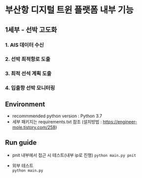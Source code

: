 # 부산항 디지털 트윈 플랫폼 내부 기능
## 1세부 - 선박 고도화
### 1. AIS 데이터 수신
### 2. 선박 최적항로 도출
### 3. 최적 선석 계획 도출
### 4. 입출항 선박 모니터링 

## Environment
- recommmended python version : Python 3.7
- 세부 패키지는 requirements.txt 참조 (설치방법 : https://engineer-mole.tistory.com/258)


## Run guide
- pnit 내부에서 접근 시 테스트(내부 ip로 진행)
`python main.py pnit`

- 외부 테스트   
`python main.py`
